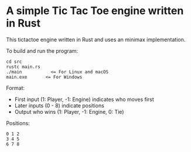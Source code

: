 # A simple Tic Tac Toe engine written in Rust
This tictactoe engine written in Rust and uses an minimax implementation.

To build and run the program:
```
cd src
rustc main.rs
./main           <= For Linux and macOS
main.exe       <= For Windows
```

Format:
- First input (1: Player, -1: Engine) indicates who moves first
- Later inputs (0 - 8) indicate positions
- Output who wins (1: Player, -1: Engine, 0: Tie)

Positions:
```
0 1 2
3 4 5
6 7 8
```
